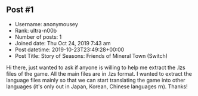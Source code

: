 ## Post #1
- Username: anonymousey
- Rank: ultra-n00b
- Number of posts: 1
- Joined date: Thu Oct 24, 2019 7:43 am
- Post datetime: 2019-10-23T23:49:28+00:00
- Post Title: Story of Seasons: Friends of Mineral Town (Switch)

Hi there, just wanted to ask if anyone is willing to help me extract the .lzs files of the game. All the main files are in .lzs format. I wanted to extract the language files mainly so that we can start translating the game into other languages (it's only out in Japan, Korean, Chinese languages rn). Thanks!
